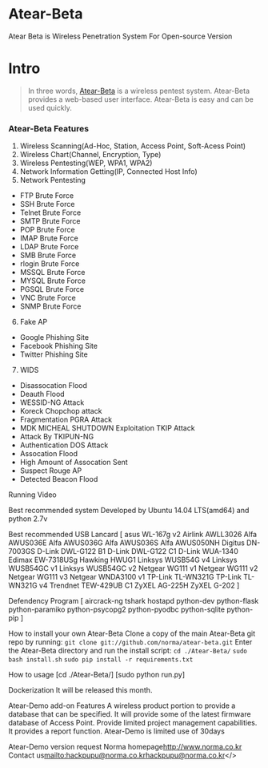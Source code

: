 # Atear-Beta
Atear Beta is Wireless Penetration System For Open-source Version

# Intro

> In three words, [Atear-Beta](http://www.norma.co.kr) is a wireless pentest system.
> Atear-Beta provides a web-based user interface.
> Atear-Beta is easy and can be used quickly.


### Atear-Beta Features
1. Wireless Scanning(Ad-Hoc, Station, Access Point, Soft-Acess Point)
2. Wireless Chart(Channel, Encryption, Type)
3. Wireless Pentesting(WEP, WPA1, WPA2)
4. Network Information Getting(IP, Connected Host Info)
5. Network Pentesting
  - FTP Brute Force
  - SSH Brute Force
  - Telnet Brute Force
  - SMTP Brute Force
  - POP Brute Force
  - IMAP Brute Force
  - LDAP Brute Force
  - SMB Brute Force
  - rlogin Brute Force
  - MSSQL Brute Force
  - MYSQL Brute Force
  - PGSQL Brute Force
  - VNC Brute Force
  - SNMP Brute Force
6. Fake AP
  - Google Phishing Site
  - Facebook Phishing Site
  - Twitter Phishing Site
7. WIDS
  - Disassocation Flood
  - Deauth Flood
  - WESSID-NG Attack
  - Koreck Chopchop attack
  - Fragmentation PGRA Attack
  - MDK MICHEAL SHUTDOWN Exploitation TKIP Attack
  - Attack By TKIPUN-NG
  - Authentication DOS Attack
  - Assocation Flood
  - High Amount of Assocation Sent
  - Suspect Rouge AP
  - Detected Beacon Flood


Running Video
<Youtube Link>

Best recommended system
Developed by Ubuntu 14.04 LTS(amd64) and python 2.7v

Best recommended USB Lancard
[
asus WL-167g v2
Airlink AWLL3026
Alfa AWUS036E
Alfa AWUS036G
Alfa AWUS036S
Alfa AWUS050NH
Digitus DN-7003GS
D-Link DWL-G122 B1
D-Link DWL-G122 C1
D-Link WUA-1340
Edimax EW-7318USg
Hawking HWUG1
Linksys WUSB54G v4
Linksys WUSB54GC v1
Linksys WUSB54GC v2
Netgear WG111 v1
Netgear WG111 v2
Netgear WG111 v3
Netgear WNDA3100 v1
TP-Link TL-WN321G
TP-Link TL-WN321G v4
Trendnet TEW-429UB C1
ZyXEL AG-225H
ZyXEL G-202
]

Defendency Program
[
aircrack-ng
tshark
hostapd
python-dev
python-flask
python-paramiko
python-psycopg2
python-pyodbc
python-sqlite
python-pip
]

How to install your own Atear-Beta
Clone a copy of the main Atear-Beta git repo by running:
`git clone git://github.com/norma/atear-beta.git`
Enter the Atear-Beta directory and run the install script:
`cd ./Atear-Beta/`
`sudo bash install.sh`
`sudo pip install -r requirements.txt`

How to usage
[cd ./Atear-Beta/]
[sudo python run.py]

Dockerization
It will be released this month.

Atear-Demo add-on Features
A wireless product portion to provide a database that can be specified.
It will provide some of the latest firmware database of Access Point.
Provide limited project management capabilities.
It provides a report function.
<red>Atear-Demo is limited use of 30days</red>

Atear-Demo version request
Norma homepage<a href=http://www.norma.co.kr>http://www.norma.co.kr</a>
Contact us<mailto:hackpupu@norma.co.kr>hackpupu@norma.co.kr</>
